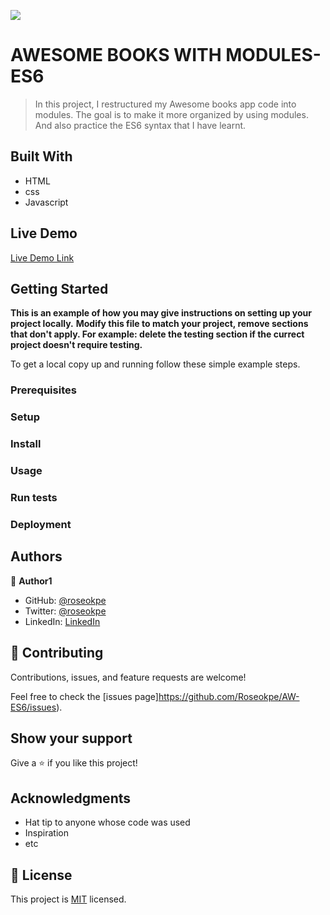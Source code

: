 ![](https://img.shields.io/badge/Microverse-blueviolet)

# AWESOME BOOKS WITH MODULES-ES6

> In this project, I restructured my Awesome books app code into modules. The goal is to make it more organized by using modules. And also practice the ES6 syntax that I have learnt.


## Built With

- HTML
- css
- Javascript

## Live Demo

[Live Demo Link]( https://roseokpe.github.io/AW-ES6/)


## Getting Started

**This is an example of how you may give instructions on setting up your project locally.**
**Modify this file to match your project, remove sections that don't apply. For example: delete the testing section if the currect project doesn't require testing.**


To get a local copy up and running follow these simple example steps.

### Prerequisites

### Setup

### Install

### Usage

### Run tests

### Deployment



## Authors

👤 **Author1**

- GitHub: [@roseokpe](https://github.com/roseokpe)
- Twitter: [@roseokpe](https://twitter.com/roseokpe)
- LinkedIn: [LinkedIn](https://www.linkedin.com/in/rose-okpe-0334b5177/)


## 🤝 Contributing

Contributions, issues, and feature requests are welcome!

Feel free to check the [issues page]https://github.com/Roseokpe/AW-ES6/issues).

## Show your support

Give a ⭐️ if you like this project!

## Acknowledgments

- Hat tip to anyone whose code was used
- Inspiration
- etc

## 📝 License

This project is [MIT](./MIT.md) licensed.
